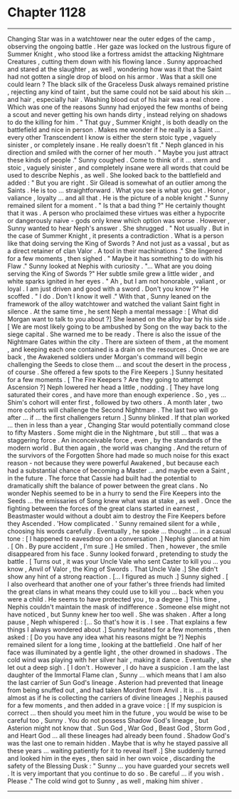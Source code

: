 
# Chapter 1128


---

Changing Star was in a watchtower near the outer edges of the camp , observing the ongoing battle . Her gaze was locked on the lustrous figure of Summer Knight , who stood like a fortress amidst the attacking Nightmare Creatures , cutting them down with his flowing lance .
Sunny approached and stared at the slaughter , as well , wondering how was it that the Saint had not gotten a single drop of blood on his armor . Was that a skill one could learn ? The black silk of the Graceless Dusk always remained pristine , rejecting any kind of taint , but the same could not be said about his skin ... and hair , especially hair . Washing blood out of his hair was a real chore .
Which was one of the reasons Sunny had enjoyed the few months of being a scout and never getting his own hands dirty , instead relying on shadows to do the killing for him .
" That guy , Summer Knight , is both deadly on the battlefield and nice in person . Makes me wonder if he really is a Saint ... every other Transcendent I know is either the stern stoic type , vaguely sinister , or completely insane . He really doesn't fit ."
Neph glanced in his direction and smiled with the corner of her mouth .
" Maybe you just attract these kinds of people ."
Sunny coughed .
Come to think of it ... stern and stoic , vaguely sinister , and completely insane were all words that could be used to describe Nephis , as well .
She looked back to the battlefield and added :
" But you are right . Sir Gilead is somewhat of an outlier among the Saints . He is too ... straightforward . What you see is what you get . Honor , valiance , loyalty ... and all that . He is the picture of a noble knight ."
Sunny remained silent for a moment .
" Is that a bad thing ?"
He certainly thought that it was . A person who proclaimed these virtues was either a hypocrite or dangerously naive - gods only knew which option was worse .
However , Sunny wanted to hear Neph's answer .
She shrugged .
" Not usually . But in the case of Summer Knight , it presents a contradiction . What is a person like that doing serving the King of Swords ? And not just as a vassal , but as a direct retainer of clan Valor . A tool in their machinations ."
She lingered for a few moments , then sighed .
" Maybe it has something to do with his Flaw ."
Sunny looked at Nephis with curiosity .
"... What are you doing serving the King of Swords ?"
Her subtle smile grew a little wider , and white sparks ignited in her eyes .
" Ah , but I am not honorable , valiant , or loyal . I am just driven and good with a sword . Don't you know ?"
He scoffed .
" I do . Don't I know it well ."
With that , Sunny leaned on the framework of the alloy watchtower and watched the valiant Saint fight in silence .
At the same time , he sent Neph a mental message :
[ What did Morgan want to talk to you about ?]
She leaned on the alloy bar by his side .
[ We are most likely going to be ambushed by Song on the way back to the siege capital . She warned me to be ready . There is also the issue of the Nightmare Gates within the city . There are sixteen of them , at the moment , and keeping each one contained is a drain on the resources . Once we are back , the Awakened soldiers under Morgan's command will begin challenging the Seeds to close them ... and scout the desert in the process , of course . She offered a few spots to the Fire Keepers .]
Sunny hesitated for a few moments .
[ The Fire Keepers ? Are they going to attempt Ascension ?]
Neph lowered her head a little , nodding .
[ They have long saturated their cores , and have more than enough experience . So , yes ... Shim's cohort will enter first , followed by two others . A month later , two more cohorts will challenge the Second Nightmare . The last two will go after ... if ... the first challengers return .]
Sunny blinked .
If that plan worked ... then in less than a year , Changing Star would potentially command close to fifty Masters . Some might die in the Nightmare , but still ... that was a staggering force . An inconceivable force , even , by the standards of the modern world .
But then again , the world was changing . And the return of the survivors of the Forgotten Shore had made so much noise for this exact reason - not because they were powerful Awakened , but because each had a substantial chance of becoming a Master ... and maybe even a Saint , in the future .
The force that Cassie had built had the potential to dramatically shift the balance of power between the great clans . No wonder Nephis seemed to be in a hurry to send the Fire Keepers into the Seeds ... the emissaries of Song knew what was at stake , as well .
Once the fighting between the forces of the great clans started in earnest , Beastmaster would without a doubt aim to destroy the Fire Keepers before they Ascended .
'How complicated . '
Sunny remained silent for a while , choosing his words carefully . Eventually , he spoke ... thought ... in a casual tone :
[ I happened to eavesdrop on a conversation .]
Nephis glanced at him .
[ Oh . By pure accident , I'm sure .]
He smiled .
Then , however , the smile disappeared from his face .
Sunny looked forward , pretending to study the battle .
[ Turns out , it was your Uncle Vale who sent Caster to kill you ... you know , Anvil of Valor , the King of Swords . That Uncle Vale .]
She didn't show any hint of a strong reaction .
[... I figured as much .]
Sunny sighed .
[ I also overheard that another one of your father's three friends had limited the great clans in what means they could use to kill you ... back when you were a child . He seems to have protected you , to a degree .]
This time , Nephis couldn't maintain the mask of indifference . Someone else might not have noticed , but Sunny knew her too well . She was shaken .
After a long pause , Neph whispered :
[... So that's how it is . I see . That explains a few things I always wondered about .]
Sunny hesitated for a few moments , then asked :
[ Do you have any idea what his reasons might be ?]
Nephis remained silent for a long time , looking at the battlefield . One half of her face was illuminated by a gentle light , the other drowned in shadows . The cold wind was playing with her silver hair , making it dance .
Eventually , she let out a deep sigh .
[ I don't . However , I do have a suspicion . I am the last daughter of the Immortal Flame clan , Sunny ... which means that I am also the last carrier of Sun God's lineage . Asterion had prevented that lineage from being snuffed out , and had taken Mordret from Anvil . It is ... it is almost as if he is collecting the carriers of divine lineages .]
Nephis paused for a few moments , and then added in a grave voice :
[ If my suspicion is correct ... then should you meet him in the future , you would be wise to be careful too , Sunny . You do not possess Shadow God's lineage , but Asterion might not know that . Sun God , War God , Beast God , Storm God , and Heart God ... all these lineages had already been found . Shadow God's was the last one to remain hidden . Maybe that is why he stayed passive all these years ... waiting patiently for it to reveal itself .]
She suddenly turned and looked him in the eyes , then said in her own voice , discarding the safety of the Blessing Dusk :
" Sunny ... you have guarded your secrets well . It is very important that you continue to do so . Be careful ... if you wish . Please ."
The cold wind got to Sunny , as well , making him shiver .

---

